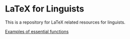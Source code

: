 # LaTeX for Linguists

This is a repository for LaTeX related resources for linguists.

[Examples of essential functions](/ExampleFiles/exampleFiles.md)